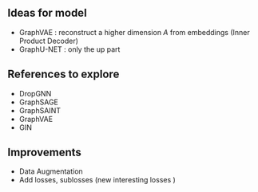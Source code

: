 



## Ideas for model
- GraphVAE : reconstruct a higher dimension $A$ from embeddings (Inner Product Decoder)
- GraphU-NET : only the up part

## References to explore

- DropGNN
- GraphSAGE
- GraphSAINT
- GraphVAE
- GIN

## Improvements
- Data Augmentation
- Add losses, sublosses (new interesting losses )
